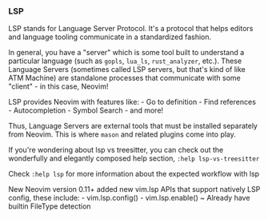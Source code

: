 <h3>LSP</h3>

LSP stands for Language Server Protocol. It's a protocol that helps editors
and language tooling communicate in a standardized fashion.

In general, you have a "server" which is some tool built to understand a particular
language (such as `gopls`, `lua_ls`, `rust_analyzer`, etc.). These Language Servers
(sometimes called LSP servers, but that's kind of like ATM Machine) are standalone
processes that communicate with some "client" - in this case, Neovim!

LSP provides Neovim with features like:
    - Go to definition
    - Find references
    - Autocompletion
    - Symbol Search
    - and more!

Thus, Language Servers are external tools that must be installed separately from
Neovim. This is where `mason` and related plugins come into play.

If you're wondering about lsp vs treesitter, you can check out the wonderfully
and elegantly composed help section, `:help lsp-vs-treesitter`

Check `:help lsp` for more information about the expected workflow with lsp

New Neovim version 0.11+ added new vim.lsp APIs that support natively LSP config, these include:
    - vim.lsp.config()
    - vim.lsp.enable() ~ Already have builtin FileType detection
